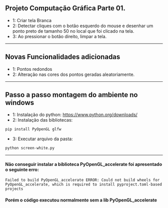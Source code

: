## Projeto Computação Gráfica Parte 01.

- 1: Criar tela Branca
- 2: Detectar cliques com o botão esquerdo do mouse e desenhar um ponto preto de tamanho 50 no local que foi clicado na tela.
- 3: Ao pressionar o botão direito, limpar a tela.

---

## Novas Funcionalidades adicionadas

- 1: Pontos redondos
- 2: Alteração nas cores dos pontos geradas aleatoriamente.

---

## Passo a passo montagem do ambiente no windows

- 1: Instalação do python: https://www.python.org/downloads/
- 2: Instalação das bibliotecas: 
```py 
pip install PyOpenGL glfw
```
- 3: Executar arquivo da pasta: 
```py
python screen-white.py
```

---

#### Não conseguir instalar a biblioteca PyOpenGL_accelerate foi apresentado o seguinte erro: 
``Failed to build PyOpenGL_accelerate ERROR: Could not build wheels for PyOpenGL_accelerate, which is required to install pyproject.toml-based projects``
#### Porém o código executou normalmente sem a lib PyOpenGL_accelerate